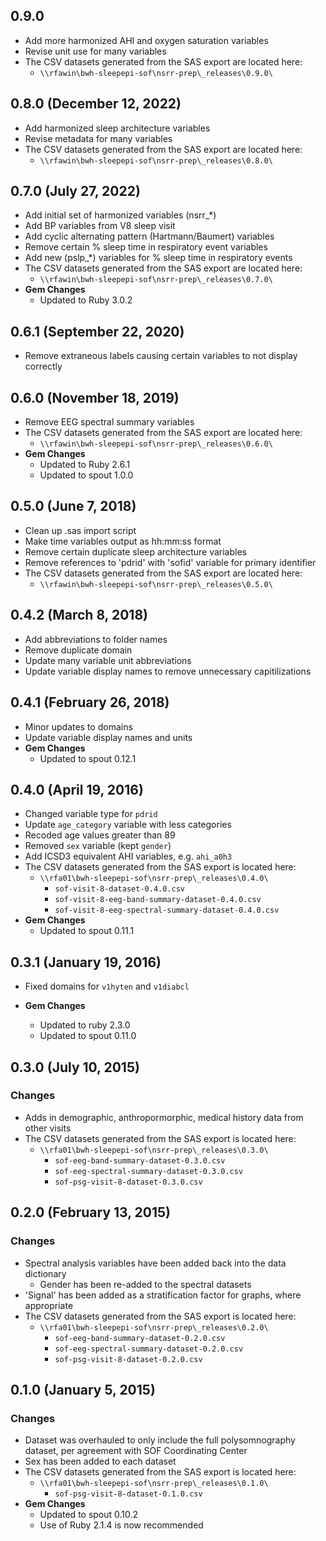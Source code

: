 ## 0.9.0

- Add more harmonized AHI and oxygen saturation variables
- Revise unit use for many variables
- The CSV datasets generated from the SAS export are located here:
  - `\\rfawin\bwh-sleepepi-sof\nsrr-prep\_releases\0.9.0\`
  
## 0.8.0 (December 12, 2022)

- Add harmonized sleep architecture variables
- Revise metadata for many variables
- The CSV datasets generated from the SAS export are located here:
  - `\\rfawin\bwh-sleepepi-sof\nsrr-prep\_releases\0.8.0\`

## 0.7.0 (July 27, 2022)

- Add initial set of harmonized variables (nsrr_*)
- Add BP variables from V8 sleep visit
- Add cyclic alternating pattern (Hartmann/Baumert) variables
- Remove certain % sleep time in respiratory event variables
- Add new (pslp_*) variables for % sleep time in respiratory events
- The CSV datasets generated from the SAS export are located here:
  - `\\rfawin\bwh-sleepepi-sof\nsrr-prep\_releases\0.7.0\`
- **Gem Changes**
  - Updated to Ruby 3.0.2

## 0.6.1 (September 22, 2020)

- Remove extraneous labels causing certain variables to not display correctly

## 0.6.0 (November 18, 2019)

- Remove EEG spectral summary variables
- The CSV datasets generated from the SAS export are located here:
  - `\\rfawin\bwh-sleepepi-sof\nsrr-prep\_releases\0.6.0\`
- **Gem Changes**
  - Updated to Ruby 2.6.1
  - Updated to spout 1.0.0

## 0.5.0 (June 7, 2018)

- Clean up .sas import script
- Make time variables output as hh:mm:ss format
- Remove certain duplicate sleep architecture variables
- Remove references to 'pdrid' with 'sofid' variable for primary identifier
- The CSV datasets generated from the SAS export are located here:
  - `\\rfawin\bwh-sleepepi-sof\nsrr-prep\_releases\0.5.0\`

## 0.4.2 (March 8, 2018)

- Add abbreviations to folder names
- Remove duplicate domain
- Update many variable unit abbreviations
- Update variable display names to remove unnecessary capitilizations

## 0.4.1 (February 26, 2018)

- Minor updates to domains
- Update variable display names and units
- **Gem Changes**
  - Updated to spout 0.12.1

## 0.4.0 (April 19, 2016)

- Changed variable type for `pdrid`
- Update `age_category` variable with less categories
- Recoded age values greater than 89
- Removed `sex` variable (kept `gender`)
- Add ICSD3 equivalent AHI variables, e.g. `ahi_a0h3`
- The CSV datasets generated from the SAS export is located here:
  - `\\rfa01\bwh-sleepepi-sof\nsrr-prep\_releases\0.4.0\`
    - `sof-visit-8-dataset-0.4.0.csv`
    - `sof-visit-8-eeg-band-summary-dataset-0.4.0.csv`
    - `sof-visit-8-eeg-spectral-summary-dataset-0.4.0.csv`
- **Gem Changes**
  - Updated to spout 0.11.1

## 0.3.1 (January 19, 2016)

- Fixed domains for `v1hyten` and `v1diabcl`

- **Gem Changes**
  - Updated to ruby 2.3.0
  - Updated to spout 0.11.0

## 0.3.0 (July 10, 2015)

### Changes
- Adds in demographic, anthropormorphic, medical history data from other visits
- The CSV datasets generated from the SAS export is located here:
  - `\\rfa01\bwh-sleepepi-sof\nsrr-prep\_releases\0.3.0\`
    - `sof-eeg-band-summary-dataset-0.3.0.csv`
    - `sof-eeg-spectral-summary-dataset-0.3.0.csv`
    - `sof-psg-visit-8-dataset-0.3.0.csv`

## 0.2.0 (February 13, 2015)

### Changes
- Spectral analysis variables have been added back into the data dictionary
  - Gender has been re-added to the spectral datasets
- 'Signal' has been added as a stratification factor for graphs, where appropriate
- The CSV datasets generated from the SAS export is located here:
  - `\\rfa01\bwh-sleepepi-sof\nsrr-prep\_releases\0.2.0\`
    - `sof-eeg-band-summary-dataset-0.2.0.csv`
    - `sof-eeg-spectral-summary-dataset-0.2.0.csv`
    - `sof-psg-visit-8-dataset-0.2.0.csv`

## 0.1.0 (January 5, 2015)

### Changes
- Dataset was overhauled to only include the full polysomnography dataset, per agreement with SOF Coordinating Center
- Sex has been added to each dataset
- The CSV datasets generated from the SAS export is located here:
  - `\\rfa01\bwh-sleepepi-sof\nsrr-prep\_releases\0.1.0\`
    - `sof-psg-visit-8-dataset-0.1.0.csv`
- **Gem Changes**
  - Updated to spout 0.10.2
  - Use of Ruby 2.1.4 is now recommended
